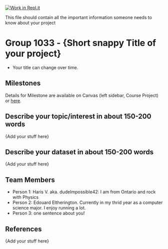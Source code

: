 [![Work in Repl.it](https://classroom.github.com/assets/work-in-replit-14baed9a392b3a25080506f3b7b6d57f295ec2978f6f33ec97e36a161684cbe9.svg)](https://classroom.github.com/online_ide?assignment_repo_id=359071&assignment_repo_type=GroupAssignmentRepo)

This file should contain all the important information someone needs to know about your project

# Group 1033 - {Short snappy Title of your project}

- Your title can change over time.

## Milestones

Details for Milestone are available on Canvas (left sidebar, Course Project) or [here](https://firas.moosvi.com/courses/data301/project/milestone01.html).

## Describe your topic/interest in about 150-200 words

{Add your stuff here}

## Describe your dataset in about 150-200 words

{Add your stuff here}

## Team Members

- Person 1: Haris V. aka. dudeImpossible42: I am from Ontario and rock with Physics
- Person 2: Edouard Eltherington. Currently in my thrid year as a computer science major. I enjoy running a lot. 
- Person 3: one sentence about you!

## References

{Add your stuff here}
